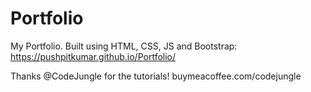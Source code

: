 # Portfolio
My Portfolio. Built using HTML, CSS, JS and Bootstrap: https://pushpitkumar.github.io/Portfolio/

Thanks @CodeJungle for the tutorials! buymeacoffee.com/codejungle
